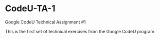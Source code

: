 # CodeU-TA-1
Google CodeU Technical Assignment #1 

This is the first set of technical exercises from the Google CodeU program


